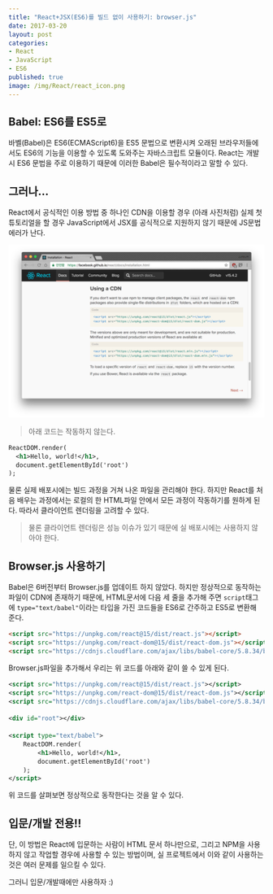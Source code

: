 ```yaml
---
title: "React+JSX(ES6)를 빌드 없이 사용하기: browser.js"
date: 2017-03-20
layout: post
categories:
- React
- JavaScript
- ES6
published: true
image: /img/React/react_icon.png
---
```


## Babel: ES6를 ES5로

바벨(Babel)은 ES6(ECMAScript6)을 ES5 문법으로 변환시켜 오래된 브라우저들에서도 ES6의 기능을 이용할 수 있도록 도와주는 자바스크립트 모듈이다. React는 개발시 ES6 문법을 주로 이용하기 때문에 이러한 Babel은 필수적이라고 말할 수 있다.

## 그러나...

React에서 공식적인 이용 방법 중 하나인 CDN을 이용할 경우 (아래 사진처럼) 실제 첫 튜토리얼을 할 경우 JavaScript에서 JSX를 공식적으로 지원하지 않기 때문에 JS문법 에러가 난다.

![](/img/dropbox/2017-03-21%2000.17.14.png)

> 아래 코드는 작동하지 않는다.

```xml
ReactDOM.render(
  <h1>Hello, world!</h1>,
  document.getElementById('root')
);
```

물론 실제 배포시에는 빌드 과정을 거쳐 나온 파일을 관리해야 한다. 하지만 React를 처음 배우는 과정에서는 로컬의 한 HTML파일 안에서 모든 과정이 작동하기를 원하게 된다. 따라서 클라이언트 렌더링을 고려할 수 있다.

> 물론 클라이언트 렌더링은 성능 이슈가 있기 때문에 실 배포시에는 사용하지 않아야 한다.

## Browser.js 사용하기

Babel은 6버전부터 Browser.js를 업데이트 하지 않았다. 하지만 정상적으로 동작하는 파일이 CDN에 존재하기 때문에, HTML문서에 다음 세 줄을 추가해 주면 `script`태그에 `type="text/babel"`이라는 타입을 가진 코드들을 ES6로 간주하고 ES5로 변환해 준다.

```html
<script src="https://unpkg.com/react@15/dist/react.js"></script>
<script src="https://unpkg.com/react-dom@15/dist/react-dom.js"></script>
<script src="https://cdnjs.cloudflare.com/ajax/libs/babel-core/5.8.34/browser.js"></script>
```

Browser.js파일을 추가해서 우리는 위 코드를 아래와 같이 쓸 수 있게 된다.

```xml
<script src="https://unpkg.com/react@15/dist/react.js"></script>
<script src="https://unpkg.com/react-dom@15/dist/react-dom.js"></script>
<script src="https://cdnjs.cloudflare.com/ajax/libs/babel-core/5.8.34/browser.js"></script>

<div id="root"></div>

<script type="text/babel">
    ReactDOM.render(
        <h1>Hello, world!</h1>,
        document.getElementById('root')
    );
</script>
```

위 코드를 살펴보면 정상적으로 동작한다는 것을 알 수 있다.

## 입문/개발 전용!!

단, 이 방법은 React에 입문하는 사람이 HTML 문서 하나만으로, 그리고 NPM을 사용하지 않고 작업할 경우에 사용할 수 있는 방법이며, 실 프로젝트에서 이와 같이 사용하는 것은 여러 문제를 일으킬 수 있다. 

그러니 입문/개발때에만 사용하자 :) 